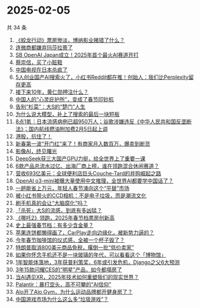 # 2025-02-05

共 34 条

<!-- BEGIN 36KR -->
<!-- 最后更新时间 2025-02-05 08:39:08 +0800 -->
1. [《蛟龙行动》票房惨淡，博纳影业赌错了什么？](https://36kr.com/p/3151033529244424)
1. [连微商都嫌弃玛莎拉蒂了](https://36kr.com/p/3150486166264321)
1. [SB OpenAI Japan成立！2025年首个最火AI赛道开打](https://36kr.com/p/3150926253841157)
1. [蔡崇信，买了小脏鞋](https://36kr.com/p/3150583108836101)
1. [中国电视在日本杀疯了](https://36kr.com/p/3150288715136772)
1. [5人创业国产AI搜索火了，小红书Reddit都在推！创始人：我们比Perplexity留存更高](https://36kr.com/p/3150362969135616)
1. [​接下来10年，黄仁勋押注什么？](https://36kr.com/p/3151007619897859)
1. [中国人的“心灵庇护所”，变成了春节印钞机](https://36kr.com/p/3150475103787523)
1. [告别“杉菜”：大S的“楚门”人生](https://36kr.com/p/3150973064649475)
1. [为什么说大模型，补上了搜索的最后一块短板](https://36kr.com/p/3150742944520709)
1. [8点1氪｜日本流感病例已超950万人；谷歌涉嫌违反《中华人民共和国反垄断法》；国内航线燃油附加费2月5日起上调](https://36kr.com/p/3152958238186246)
1. [港股，抗住了！](https://36kr.com/p/3150770407365382)
1. [新春第一波“开门红”来了！有商家月入数百万，爆卖到断货](https://36kr.com/p/3150905669589768)
1. [影像AI，终见曙光](https://36kr.com/p/3150138720148225)
1. [DeepSeek获三大国产GPU力挺，给全世界上了重要一课](https://36kr.com/p/3151967282780679)
1. [6款产品总流水过亿、出海厂商上榜，谁在领跑混合休闲赛道？](https://36kr.com/p/3150908723452672)
1. [营收693亿美元：全球便利店巨头Couche-Tard的并购崛起之路](https://36kr.com/p/3150166721124869)
1. [OpenAI o3-mini被曝大量使用中文推理，全世界AI都要学中国话了？](https://36kr.com/p/3152807697078787)
1. [一趟能省上万元，年轻人春节涌向这个“平替”市场](https://36kr.com/p/3152319787489792)
1. [被小红书带火的CCD相机：不是电子垃圾，而是潮流文化](https://36kr.com/p/3151857989680640)
1. [刷手机真的会让“大脑腐化”吗？](https://36kr.com/p/3151842048039682)
1. [「杀死」大S的流感，到底有多凶猛？](https://36kr.com/p/3151625801653000)
1. [《哪吒2》领跑，2025年春节档票房创新高](https://36kr.com/p/3152012084861700)
1. [史上最强春节档：有多少含金量？](https://36kr.com/p/3152407888854529)
1. [苹果连饼都懒得画了，CarPlay走向边缘化，被新势力逼的？](https://36kr.com/p/3150613510258436)
1. [今年春节咖啡馆的仪式感，全被一个杯子毁了？](https://36kr.com/p/3151635684907777)
1. [特朗普取消800美元商品免税，撂倒一批“低价卖家”](https://36kr.com/p/3152246601440002)
1. [如果你怀念手机还不是一块玻璃的年代，可以看看这个「博物馆」](https://36kr.com/p/3151790785862152)
1. [1年智能体落地，3年获普利策奖，6年或引发危机，Django之父6大预测](https://36kr.com/p/3152807958108672)
1. [3年15款闪耀CES的“明星”产品，如今都塌房了](https://36kr.com/p/3152217740679936)
1. [当AI遇见XR，2025年技术如何重塑我们的现实世界？](https://36kr.com/p/3151959038508545)
1. [Palantir：暴打空头，高不可攀的“AI信仰”](https://36kr.com/p/3151727320390403)
1. [Alo开了Alo Gym，为什么运动品牌都开健身房了？](https://36kr.com/p/3152419336870401)
1. [中国游戏市场为什么这么多“垃圾游戏”？](https://36kr.com/p/3152823677442817)
<!-- END 36KR -->